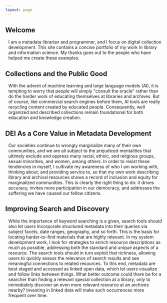```yaml
---
layout: page
---
```

<style>
    p {
        margin-left: 10px;
    }
</style>

## Welcome
<p>I am a metadata librarian and programmer, and I focus on digital collection development. This site contains a concise portfolio of my work in library and information science. My thanks goes out to the people who have helped me create these examples.</p>

## Collections and the Public Good
<p>With the advent of machine learning and large language models (AI), it is tempting to worry that people will simply "consult the oracle" rather than do the harder work of educating themselves at libraries and archives. But of course, like commercial search engines before them, AI tools are really recycling content created by educated people. Consequently, well organized and described collections remain foundational for both education and knowledge creation.</p>

## DEI As a Core Value in Metadata Development
<p>Our societies continue to wrongly marginalize many of their own communities, and we are all subject to the prejudiced mentalities that ultimely exclude and oppress many racial, ethnic, and religious groups, sexual minorities, and women, among others. In order to resist these tendencies in myself, I cultivate my awareness of who I am working with, thinking about, and providing service to, so that my own work describing library and archival resources shows a record of inclusion and equity for marginalized communities. This is clearly the right thing to do: it drives accuracy, invites more participation in our democracy, and addresses the suffering we have caused our fellow citizens.</p>

## Improving Search and Discovery
<p>While the importance of keyword searching is a given, search tools should also let users incorporate structured metadata into their queries via subject facets, date ranges, geography, and so forth. This is the basis for locating harder-to-find materials that are highly relevant. In my system development work, I look for strategies to enrich resource descriptions as much as possible, addressing both the standard and unique aspects of a resource. The search tools should in turn exploit that richness, allowing users to quickly assess the relevance of search results and see meaningful connections to related resources. To this end, metadata are best staged and accessed as linked open data, which let users visualize and follow links between things. What better outcome could there be for a searcher than finding a relevant special collection at a library, only to immediately discover an even more relevant resource at an archives nearby? Investing in linked data will make such occurrences more frequent over time.</p>